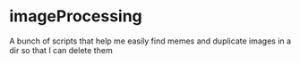 # imageProcessing
A bunch of scripts that help me easily find memes and duplicate images in a dir so that I can delete them
